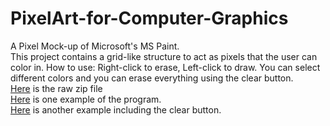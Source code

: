 # PixelArt-for-Computer-Graphics
A Pixel Mock-up of Microsoft's MS Paint.  
This project contains a grid-like structure to act as pixels that the user can color in.
How to use: Right-click to erase, Left-click to draw. You can select different colors and you can erase everything using the clear button.  
[Here](https://github.com/SerratedGraph77/Paint-for-Computer-Graphics/blob/main/Computer%20Graphics%20Project.zip) is the raw zip file  
[Here](https://github.com/SerratedGraph77/Paint-for-Computer-Graphics/blob/main/Example1.JPG) is one example of the program.  
[Here](https://github.com/SerratedGraph77/Paint-for-Computer-Graphics/blob/main/Example2.JPG) is another example including the clear button.  
